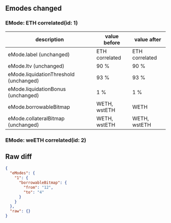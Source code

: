 ## Emodes changed

### EMode: ETH correlated(id: 1)

| description | value before | value after |
| --- | --- | --- |
| eMode.label (unchanged) | ETH correlated | ETH correlated |
| eMode.ltv (unchanged) | 90 % | 90 % |
| eMode.liquidationThreshold (unchanged) | 93 % | 93 % |
| eMode.liquidationBonus (unchanged) | 1 % | 1 % |
| eMode.borrowableBitmap | WETH, wstETH | WETH |
| eMode.collateralBitmap (unchanged) | WETH, wstETH | WETH, wstETH |


### EMode: weETH correlated(id: 2)



## Raw diff

```json
{
  "eModes": {
    "1": {
      "borrowableBitmap": {
        "from": "12",
        "to": "4"
      }
    }
  },
  "raw": {}
}
```